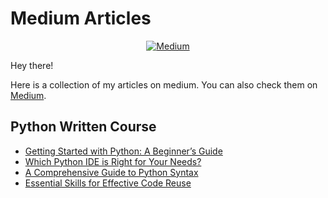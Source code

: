 # Medium Articles

<div align='center'>

[![Medium](https://img.shields.io/badge/Medium-grey?logo=medium)](https://medium.com/@filipefilardi)

</div>

Hey there!

Here is a collection of my articles on medium. You can also check them on [Medium](https://medium.com/@filipefilardi).

## Python Written Course

- [Getting Started with Python: A Beginner’s Guide](https://medium.com/@filipefilardi/getting-started-with-python-a-beginners-guide-9de15d4e9824)
- [Which Python IDE is Right for Your Needs?](https://medium.com/@filipefilardi/which-python-ide-is-right-for-your-needs-9d18fe82d55c)
- [A Comprehensive Guide to Python Syntax](https://medium.com/@filipefilardi/a-comprehensive-guide-to-python-syntax-3204f07cb175)
- [Essential Skills for Effective Code Reuse](https://medium.com/@filipefilardi/essential-skills-for-effective-code-reuse-31ca420d435a)
